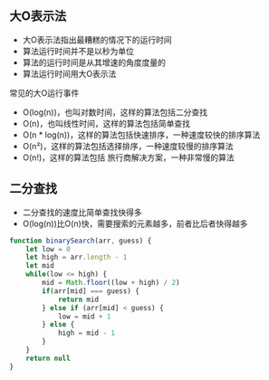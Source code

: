 ## 大O表示法

- 大O表示法指出最糟糕的情况下的运行时间
- 算法运行时间并不是以秒为单位
- 算法的运行时间是从其增速的角度度量的
- 算法运行时间用大O表示法

常见的大O运行事件

- O(log(n))，也叫对数时间，这样的算法包括二分查找
- O(n)，也叫线性时间，这样的算法包括简单查找
- O(n * log(n))，这样的算法包括快速排序，一种速度较快的排序算法
- O(n²)，这样的算法包括选择排序，一种速度较慢的排序算法
- O(n!)，这样的算法包括 旅行商解决方案，一种非常慢的算法



## 二分查找

- 二分查找的速度比简单查找快得多
- O(log(n))比O(n)快，需要搜索的元素越多，前者比后者快得越多

````js
function binarySearch(arr, guess) {
    let low = 0
    let high = arr.length - 1
    let mid
    while(low <= high) {
        mid = Math.floor((low + high) / 2)
        if(arr[mid] === guess) {
            return mid
        } else if (arr[mid] < guess) {
            low = mid + 1
        } else {
            high = mid - 1
        }
    }
    return null
}
````



